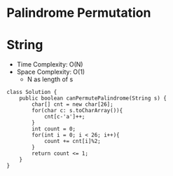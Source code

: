 # Palindrome Permutation
# String
* Time Complexity: O(N)
* Space Complexity: O(1)
    * N as length of s
```
class Solution {
    public boolean canPermutePalindrome(String s) {
        char[] cnt = new char[26];
        for(char c: s.toCharArray()){
            cnt[c-'a']++;
        }
        int count = 0;
        for(int i = 0; i < 26; i++){
            count += cnt[i]%2;
        }
        return count <= 1;
    }
}
```